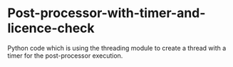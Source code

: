 # Post-processor-with-timer-and-licence-check
Python code which is using the threading module to create a thread with a timer for the post-processor execution.
